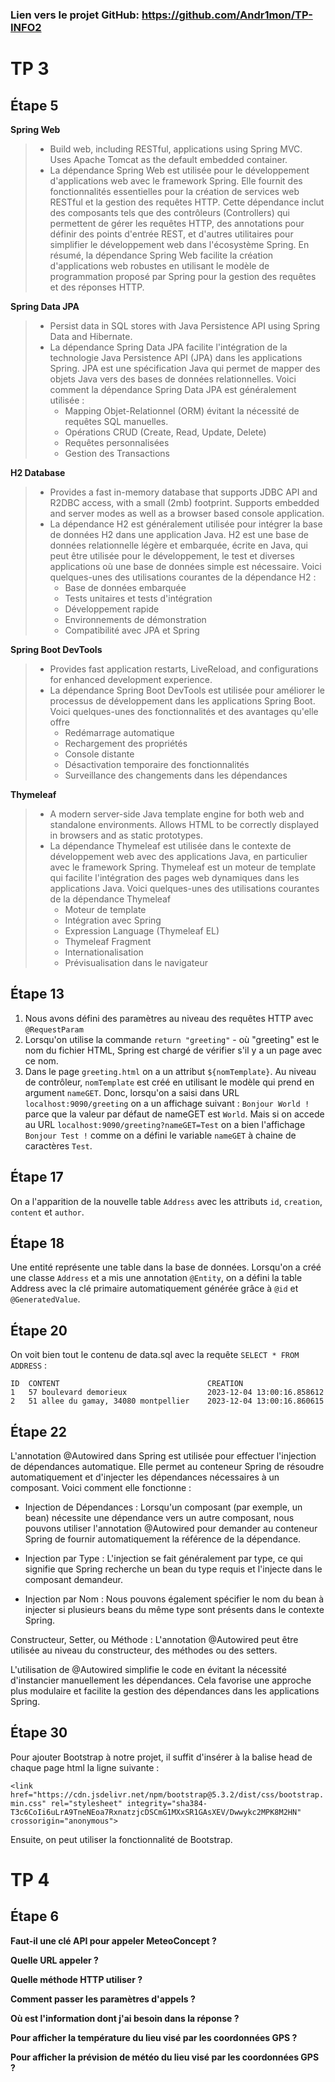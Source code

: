 ### Lien vers le projet GitHub: https://github.com/Andr1mon/TP-INFO2

# TP 3

## Étape 5

**Spring Web**
  > * Build web, including RESTful, applications using Spring MVC. Uses Apache Tomcat as the  default embedded container. 
  > * La dépendance Spring Web est utilisée pour le développement d'applications web avec le framework Spring. Elle fournit des fonctionnalités essentielles pour la création de services web RESTful et la gestion des requêtes HTTP. Cette dépendance inclut des composants tels que des contrôleurs (Controllers) qui permettent de gérer les requêtes HTTP, des annotations pour définir des points d'entrée REST, et d'autres utilitaires pour simplifier le développement web dans l'écosystème Spring. En résumé, la dépendance Spring Web facilite la création d'applications web robustes en utilisant le modèle de programmation proposé par Spring pour la gestion des requêtes et des réponses HTTP.

**Spring Data JPA**
  > * Persist data in SQL stores with Java Persistence API using Spring Data and Hibernate.
  > * La dépendance Spring Data JPA facilite l'intégration de la technologie Java Persistence API (JPA) dans les applications Spring. JPA est une spécification Java qui permet de mapper des objets Java vers des bases de données relationnelles. Voici comment la dépendance Spring Data JPA est généralement utilisée :
  >   * Mapping Objet-Relationnel (ORM) évitant la nécessité de requêtes SQL manuelles.
  >   * Opérations CRUD (Create, Read, Update, Delete)
  >   * Requêtes personnalisées
  >   * Gestion des Transactions
  
**H2 Database**
  > * Provides a fast in-memory database that supports JDBC API and R2DBC access, with a small (2mb) footprint. Supports embedded and server modes as well as a browser based console application. 
  > * La dépendance H2 est généralement utilisée pour intégrer la base de données H2 dans une application Java. H2 est une base de données relationnelle légère et embarquée, écrite en Java, qui peut être utilisée pour le développement, le test et diverses applications où une base de données simple est nécessaire. Voici quelques-unes des utilisations courantes de la dépendance H2 :
  >   * Base de données embarquée
  >   * Tests unitaires et tests d'intégration
  >   * Développement rapide
  >   * Environnements de démonstration
  >   * Compatibilité avec JPA et Spring

**Spring Boot DevTools**
  > * Provides fast application restarts, LiveReload, and configurations for enhanced development experience.
  > * La dépendance Spring Boot DevTools est utilisée pour améliorer le processus de développement dans les applications Spring Boot. Voici quelques-unes des fonctionnalités et des avantages qu'elle offre
  >   * Redémarrage automatique
  >   * Rechargement des propriétés
  >   * Console distante
  >   * Désactivation temporaire des fonctionnalités
  >   * Surveillance des changements dans les dépendances

**Thymeleaf**
  > * A modern server-side Java template engine for both web and standalone environments. Allows HTML to be correctly displayed in browsers and as static prototypes.
  > * La dépendance Thymeleaf est utilisée dans le contexte de développement web avec des applications Java, en particulier avec le framework Spring. Thymeleaf est un moteur de template qui facilite l'intégration des pages web dynamiques dans les applications Java. Voici quelques-unes des utilisations courantes de la dépendance Thymeleaf
  >   * Moteur de template
  >   * Intégration avec Spring
  >   * Expression Language (Thymeleaf EL)
  >   * Thymeleaf Fragment
  >   * Internationalisation
  >   * Prévisualisation dans le navigateur

## Étape 13

1. Nous avons défini des paramètres au niveau des requêtes HTTP avec `@RequestParam`
2. Lorsqu'on utilise la commande `return "greeting"` - où "greeting" est le nom du fichier HTML, Spring est chargé de vérifier s'il y a un page avec ce nom.
3. Dans le page `greeting.html` on a un attribut `${nomTemplate}`. Au niveau de contrôleur, `nomTemplate` est créé en utilisant le modèle qui prend en argument `nameGET`. Donc, lorsqu'on a saisi dans URL `localhost:9090/greeting` on a un affichage suivant : `Bonjour World !` parce que la valeur par défaut de nameGET est `World`. Mais si on accede au URL `localhost:9090/greeting?nameGET=Test` on a bien l'affichage `Bonjour Test !` comme on a défini le variable `nameGET` à chaine de caractères `Test`.

## Étape 17

On a l'apparition de la nouvelle table `Address` avec les attributs `id`, `creation`, `content` et `author`.

## Étape 18

Une entité représente une table dans la base de données. Lorsqu'on a créé une classe `Address` et a mis une annotation `@Entity`, on a défini la table Address avec la clé primaire automatiquement générée grâce à `@id` et `@GeneratedValue`.

## Étape 20

On voit bien tout le contenu de data.sql avec la requête `SELECT * FROM ADDRESS` :
```
ID  CONTENT                                 CREATION  
1   57 boulevard demorieux                  2023-12-04 13:00:16.858612
2   51 allee du gamay, 34080 montpellier    2023-12-04 13:00:16.860615
```

## Étape 22

L'annotation @Autowired dans Spring est utilisée pour effectuer l'injection de dépendances automatique. Elle permet au conteneur Spring de résoudre automatiquement et d'injecter les dépendances nécessaires à un composant. Voici comment elle fonctionne :

* Injection de Dépendances : Lorsqu'un composant (par exemple, un bean) nécessite une dépendance vers un autre composant, nous pouvons utiliser l'annotation @Autowired pour demander au conteneur Spring de fournir automatiquement la référence de la dépendance.

* Injection par Type : L'injection se fait généralement par type, ce qui signifie que Spring recherche un bean du type requis et l'injecte dans le composant demandeur.

* Injection par Nom : Nous pouvons également spécifier le nom du bean à injecter si plusieurs beans du même type sont présents dans le contexte Spring.

Constructeur, Setter, ou Méthode : L'annotation @Autowired peut être utilisée au niveau du constructeur, des méthodes ou des setters.

L'utilisation de @Autowired simplifie le code en évitant la nécessité d'instancier manuellement les dépendances. Cela favorise une approche plus modulaire et facilite la gestion des dépendances dans les applications Spring.

## Étape 30

Pour ajouter Bootstrap à notre projet, il suffit d'insérer à la balise head de chaque page html la ligne suivante :

`<link href="https://cdn.jsdelivr.net/npm/bootstrap@5.3.2/dist/css/bootstrap.min.css" rel="stylesheet" integrity="sha384-T3c6CoIi6uLrA9TneNEoa7RxnatzjcDSCmG1MXxSR1GAsXEV/Dwwykc2MPK8M2HN" crossorigin="anonymous">`

Ensuite, on peut utiliser la fonctionnalité de Bootstrap.

# TP 4

## Étape 6

**Faut-il une clé API pour appeler MeteoConcept ?**

> 

**Quelle URL appeler ?**

>

**Quelle méthode HTTP utiliser ?**

>

**Comment passer les paramètres d'appels ?**

>

**Où est l'information dont j'ai besoin dans la réponse ?**

>

**Pour afficher la température du lieu visé par les coordonnées GPS ?**

>

**Pour afficher la prévision de météo du lieu visé par les coordonnées GPS ?**

>